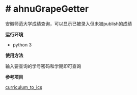 # # ahnuGrapeGetter

安徽师范大学成绩查询，可以显示已被录入但未被publish的成绩

**运行环境**

* python 3

**使用方法**

输入要查询的学号密码和学期即可查询

**参考项目**

[curriculum_to_ics](https://github.com/AHNU2019/curriculum_to_ics)

